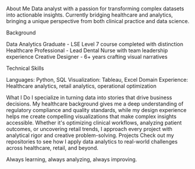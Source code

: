 About Me
Data analyst with a passion for transforming complex datasets into actionable insights. Currently bridging healthcare and analytics, bringing a unique perspective from both clinical practice and data science.

Background

Data Analytics Graduate - LSE Level 7 course completed with distinction
Healthcare Professional - Lead Dental Nurse with team leadership experience
Creative Designer - 6+ years crafting visual narratives

Technical Skills

Languages: Python, SQL
Visualization: Tableau, Excel
Domain Experience: Healthcare analytics, retail analytics, operational optimization

What I Do
I specialize in turning data into stories that drive business decisions. My healthcare background gives me a deep understanding of regulatory compliance and quality standards, while my design experience helps me create compelling visualizations that make complex insights accessible.
Whether it's optimizing clinical workflows, analyzing patient outcomes, or uncovering retail trends, I approach every project with analytical rigor and creative problem-solving.
Projects
Check out my repositories to see how I apply data analytics to real-world challenges across healthcare, retail, and beyond.

Always learning, always analyzing, always improving.
